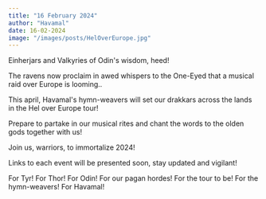 ```yaml
---
title: "16 February 2024"
author: "Havamal"
date: 16-02-2024
image: "/images/posts/HelOverEurope.jpg"
---
```


Einherjars and Valkyries of Odin's wisdom, heed!

The ravens now proclaim in awed whispers to the One-Eyed that a musical raid over Europe is looming..

This april, Havamal's hymn-weavers will set our drakkars across the lands in the Hel over Europe tour!

Prepare to partake in our musical rites and chant the words to the olden gods together with us!

Join us, warriors, to immortalize 2024!

Links to each event will be presented soon, stay updated and vigilant!

For Tyr! For Thor! For Odin! For our pagan hordes! For the tour to be! For the hymn-weavers! For Havamal!